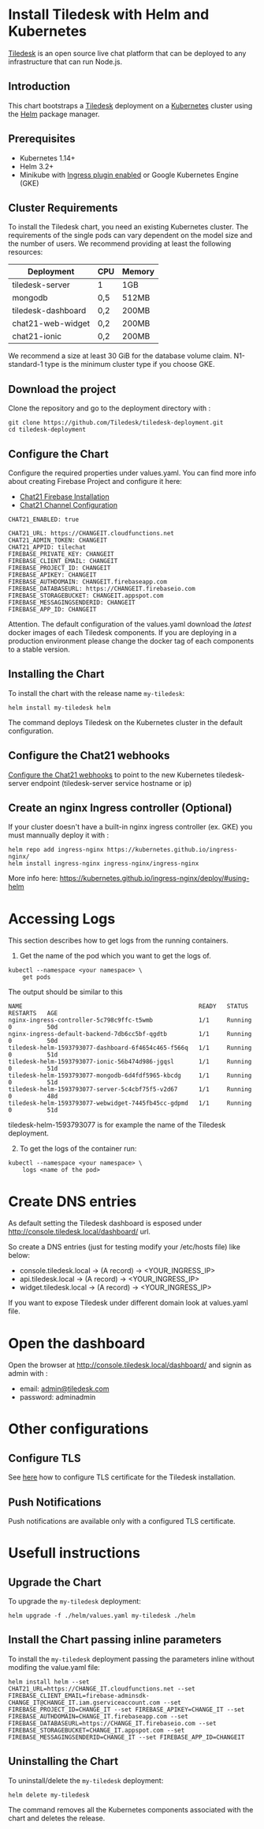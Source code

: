 # Install Tiledesk with Helm and Kubernetes

[Tiledesk](https://www.tiledesk.com/) is an open source live chat platform that can be deployed to any infrastructure that can run Node.js.

## Introduction

This chart bootstraps a [Tiledesk](https://github.com/tiledesk/tiledesk-deployment/helm) deployment on a [Kubernetes](http://kubernetes.io) cluster using the [Helm](https://helm.sh) package manager.


## Prerequisites

- Kubernetes 1.14+
- Helm 3.2+
- Minikube with [Ingress plugin enabled](https://kubernetes.io/docs/tasks/access-application-cluster/ingress-minikube/#enable-the-ingress-controller) or Google Kubernetes Engine (GKE)



## Cluster Requirements
To install the Tiledesk chart, you need an existing Kubernetes cluster.
The requirements of the single pods can vary dependent on the model size and the number of users. We recommend providing at least the following resources:

| Deployment         | CPU | Memory |
|--------------------|-----|--------|
| tiledesk-server    | 1   | 1GB    |
| mongodb            | 0,5 | 512MB  |
| tiledesk-dashboard | 0,2 | 200MB  |
| chat21-web-widget  | 0,2 | 200MB  |
| chat21-ionic       | 0,2 | 200MB  |

We recommend a size at least 30 GiB for the database volume claim.
N1-standard-1 type is the minimum cluster type if you choose GKE.

## Download the project

Clone the repository and go to the deployment directory with :

```console
git clone https://github.com/Tiledesk/tiledesk-deployment.git
cd tiledesk-deployment
```

## Configure the Chart
Configure the required properties under values.yaml. You can find more info about creating Firebase Project and configure it here: 
* [Chat21 Firebase Installation](https://developer.tiledesk.com/installation/chat21-installation/chat21-firebase-installation)
* [Chat21 Channel Configuration](https://developer.tiledesk.com/configuration/channel)

```
CHAT21_ENABLED: true

CHAT21_URL: https://CHANGEIT.cloudfunctions.net
CHAT21_ADMIN_TOKEN: CHANGEIT
CHAT21_APPID: tilechat
FIREBASE_PRIVATE_KEY: CHANGEIT
FIREBASE_CLIENT_EMAIL: CHANGEIT
FIREBASE_PROJECT_ID: CHANGEIT
FIREBASE_APIKEY: CHANGEIT
FIREBASE_AUTHDOMAIN: CHANGEIT.firebaseapp.com
FIREBASE_DATABASEURL: https://CHANGEIT.firebaseio.com
FIREBASE_STORAGEBUCKET: CHANGEIT.appspot.com
FIREBASE_MESSAGINGSENDERID: CHANGEIT
FIREBASE_APP_ID: CHANGEIT
```
Attention. The default configuration of the values.yaml download the *latest* docker images of each Tiledesk components. If you are deploying in a production environment please change the docker tag of each components to a stable version.

## Installing the Chart

To install the chart with the release name `my-tiledesk`:

```console
helm install my-tiledesk helm
```

The command deploys Tiledesk on the Kubernetes cluster in the default configuration. 

## Configure the Chat21 webhooks

[Configure the Chat21 webhooks](https://developer.tiledesk.com/installation/chat21-installation/chat21-firebase-installation#2-2-configure-the-chat21-webhooks) to point to the new Kubernetes tiledesk-server endpoint (tiledesk-server service hostname or ip)


## Create an nginx Ingress controller (Optional)
If your cluster doesn't have a built-in nginx ingress controller (ex. GKE) you must mannually deploy it with :

```console
helm repo add ingress-nginx https://kubernetes.github.io/ingress-nginx/
helm install ingress-nginx ingress-nginx/ingress-nginx
```

More info here: https://kubernetes.github.io/ingress-nginx/deploy/#using-helm

# Accessing Logs
This section describes how to get logs from the running containers.

1. Get the name of the pod which you want to get the logs of.
```console
kubectl --namespace <your namespace> \
    get pods
```
The output should be similar to this
```
NAME                                                  READY   STATUS    RESTARTS   AGE
nginx-ingress-controller-5c798c9ffc-t5wmb             1/1     Running   0          50d
nginx-ingress-default-backend-7db6cc5bf-qgdtb         1/1     Running   0          50d
tiledesk-helm-1593793077-dashboard-6f4654c465-f566q   1/1     Running   0          51d
tiledesk-helm-1593793077-ionic-56b474d986-jgqsl       1/1     Running   0          51d
tiledesk-helm-1593793077-mongodb-6d4fdf5965-kbcdg     1/1     Running   0          51d
tiledesk-helm-1593793077-server-5c4cbf75f5-v2d67      1/1     Running   0          48d
tiledesk-helm-1593793077-webwidget-7445fb45cc-gdpmd   1/1     Running   0          51d
```
tiledesk-helm-1593793077 is for example the name of the Tiledesk deployment.

2. To get the logs of the container run:

```console
kubectl --namespace <your namespace> \
    logs <name of the pod>
```
# Create DNS entries

As default setting the Tiledesk dashboard is esposed under http://console.tiledesk.local/dashboard/ url.

So create a DNS entries (just for testing modify your /etc/hosts file) like below:
* console.tiledesk.local -> (A record) -> <YOUR_INGRESS_IP>
* api.tiledesk.local -> (A record) -> <YOUR_INGRESS_IP>
* widget.tiledesk.local -> (A record) -> <YOUR_INGRESS_IP>

If you want to expose Tiledesk under different domain look at values.yaml file.

# Open the dashboard
Open the browser at http://console.tiledesk.local/dashboard/ and signin as admin with :

* email: admin@tiledesk.com
* password: adminadmin


# Other configurations

## Configure TLS

See [here](https://github.com/Tiledesk/tiledesk-deployment/blob/master/helm/docs/tls.md) how to configure TLS certificate for the Tiledesk installation. 

## Push Notifications

Push notifications are available only with a configured TLS certificate.

# Usefull instructions

## Upgrade the Chart


To upgrade the `my-tiledesk` deployment:

```console
helm upgrade -f ./helm/values.yaml my-tiledesk ./helm
```
## Install the Chart passing inline parameters

To install the `my-tiledesk` deployment passing the parameters inline without modifing the value.yaml file:

```console
helm install helm --set CHAT21_URL=https://CHANGE_IT.cloudfunctions.net --set FIREBASE_CLIENT_EMAIL=firebase-adminsdk-CHANGE_IT@CHANGE_IT.iam.gserviceaccount.com --set FIREBASE_PROJECT_ID=CHANGE_IT --set FIREBASE_APIKEY=CHANGE_IT --set FIREBASE_AUTHDOMAIN=CHANGE_IT.firebaseapp.com --set FIREBASE_DATABASEURL=https://CHANGE_IT.firebaseio.com --set FIREBASE_STORAGEBUCKET=CHANGE_IT.appspot.com --set FIREBASE_MESSAGINGSENDERID=CHANGE_IT --set FIREBASE_APP_ID=CHANGEIT 
```
## Uninstalling the Chart

To uninstall/delete the `my-tiledesk` deployment:

```console
helm delete my-tiledesk
```

The command removes all the Kubernetes components associated with the chart and deletes the release.
